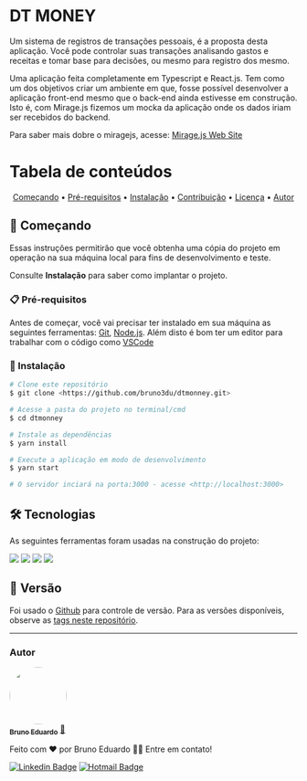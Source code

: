 # DT MONEY

Um sistema de registros de transações pessoais, é a proposta desta aplicação. Você pode controlar suas transações analisando gastos e receitas e tomar base para decisões, ou mesmo para registro dos mesmo.

Uma aplicação feita completamente em Typescript e React.js. Tem como um dos objetivos criar um ambiente em que, fosse possível desenvolver a aplicação front-end mesmo que o back-end ainda estivesse em construção. Isto é, com Mirage.js fizemos um mocka da aplicação onde os dados iriam ser recebidos do backend.

Para saber mais dobre o miragejs, acesse: <a href="https://miragejs.com/">Mirage.js Web Site</a>

Tabela de conteúdos
=================
<p align="center">
 <a href="#começando">Começando</a> •
 <a href="#prerequisitos">Pré-requisitos</a> • 
 <a href="#instalação">Instalação</a> • 
 <a href="#contribuicao">Contribuição</a> • 
 <a href="#licenc-a">Licença</a> • 
 <a href="#autor">Autor</a>
</p>

## 🚀 Começando

Essas instruções permitirão que você obtenha uma cópia do projeto em operação na sua máquina local para fins de desenvolvimento e teste.

Consulte **Instalação** para saber como implantar o projeto.

### 📋 Pré-requisitos

Antes de começar, você vai precisar ter instalado em sua máquina as seguintes ferramentas:
[Git](https://git-scm.com), [Node.js](https://nodejs.org/en/). 
Além disto é bom ter um editor para trabalhar com o código como [VSCode](https://code.visualstudio.com/)


### 🔧 Instalação

```bash
# Clone este repositório
$ git clone <https://github.com/bruno3du/dtmonney.git>

# Acesse a pasta do projeto no terminal/cmd
$ cd dtmonney

# Instale as dependências
$ yarn install

# Execute a aplicação em modo de desenvolvimento
$ yarn start

# O servidor inciará na porta:3000 - acesse <http://localhost:3000>
```

## 🛠 Tecnologias

As seguintes ferramentas foram usadas na construção do projeto:
<div align="left">
<img src="https://img.shields.io/badge/React-20232A?style=for-the-badge&logo=react&logoColor=61DAFB" >
<img src="https://img.shields.io/badge/JavaScript-323330?style=for-the-badge&logo=javascript&logoColor=F7DF1E" >
<img src="https://img.shields.io/badge/TypeScript-007ACC?style=for-the-badge&logo=typescript&logoColor=white" />
<img src="https://img.shields.io/badge/HTML5-E34F26?style=for-the-badge&logo=html5&logoColor=white" />
</div>

## 📌 Versão

Foi usado o [Github](https://github.com/) para controle de versão. Para as versões disponíveis, observe as [tags neste repositório](https://github.com/suas/tags/do/projeto). 


---
### Autor


<a href="https://github.com/bruno3du">
 <img style="border-radius: 50%;" src="https://avatars.githubusercontent.com/u/83365446?v=4" width="100px;" alt=""/>
 <br />
 <sub><b>Bruno Eduardo</b></sub></a> <a href="https://github.com/bruno3du" title="My Photo Profile">🚀</a>


Feito com ❤️ por Bruno Eduardo 👋🏽 Entre em contato!

[![Linkedin Badge](https://img.shields.io/badge/-LinkedIn-blue?style=flat-square&logo=linkedin&logoColor=white&link=https://www.linkedin.com/in/bruno-eduardo-alves/)](https://www.linkedin.com/in/bruno-eduardo-alves/)
[![Hotmail Badge](https://img.shields.io/badge/-bruno.3duardo@hotmail.com-0078D4?style=flat-square&logo=microsoft-outlook&logoColor=white&link=mailto:bruno.3duardo@hotmail.com)](mailto:bruno.3duardo@hotmail.com)
